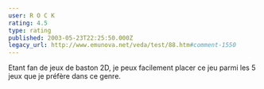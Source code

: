 ```yaml
---
user: R O C K
rating: 4.5
type: rating
published: 2003-05-23T22:25:50.000Z
legacy_url: http://www.emunova.net/veda/test/88.htm#comment-1550
---
```

Etant fan de jeux de baston 2D, je peux facilement placer ce jeu parmi les 5 jeux que je préfère dans ce genre.